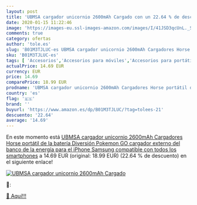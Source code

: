 ```yaml
---
layout: post
title: 'UBMSA cargador unicornio 2600mAh Cargado con un 22.64 % de descuento'
date: 2020-01-15 11:22:46
image: 'https://images-eu.ssl-images-amazon.com/images/I/41JSD3qcUnL._SL400_.jpg'
comments: true
category: ofertas
author: 'tole.es'
slug: 'B01M3TJLUC-es UBMSA cargador unicornio 2600mAh Cargadores Horse portátil...'
sku: 'B01M3TJLUC-es'
tags: [ 'Accesorios','Accesorios para móviles','Accesorios para portátiles y netbooks','Cargadores y adaptadores para portátiles y netbooks','Cargadores y bases de carga para portátiles y netbooks','Comunicación móvil y accesorios','Electrónica','Fundas y carcasas para teléfonos móviles','Informática','Móviles','Móviles y smartphones libres','iphone', ]
actualPrice: 14.69 EUR
currency: EUR
price: 14.69
comparePrice: 18.99 EUR
prodname: 'UBMSA cargador unicornio 2600mAh Cargadores Horse portátil de la batería Diversión Pokemon GO cargador externo del banco de la energía para el iPhone Samsung compatible con todos los smartphones'
country: 'es'
flag: '🇪🇸'
brand: ''
buyurl: 'https://www.amazon.es/dp/B01M3TJLUC/?tag=tolees-21'
descuento: '22.64'
average: '14.69'
---
```


En este momento está [UBMSA cargador unicornio 2600mAh Cargadores Horse portátil de la batería Diversión Pokemon GO cargador externo del banco de la energía para el iPhone Samsung compatible con todos los smartphones](https://www.amazon.es/dp/B01M3TJLUC/?tag=tolees-21) a 14.69 EUR (original: 18.99 EUR) (22.64 %  de descuento) en el siguiente enlace!

[![UBMSA cargador unicornio 2600mAh Cargado](https://images-eu.ssl-images-amazon.com/images/I/41JSD3qcUnL._SL400_.jpg)](https://www.amazon.es/dp/B01M3TJLUC/?tag=tolees-21)

🔎:


[🛒 Aquí!!!](https://www.amazon.es/dp/B01M3TJLUC/?tag=tolees-21)
